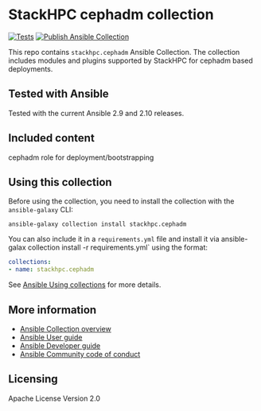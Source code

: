 # StackHPC cephadm collection

[![Tests](https://github.com/stackhpc/ansible-collection-cephadm/actions/workflows/test.yml/badge.svg)](https://github.com/stackhpc/ansible-collection-cephadm/actions/workflows/test.yml) [![Publish Ansible Collection](https://github.com/stackhpc/ansible-collection-cephadm/actions/workflows/publish-collection.yml/badge.svg)](https://github.com/stackhpc/ansible-collection-cephadm/actions/workflows/publish-collection.yml)

This repo contains `stackhpc.cephadm` Ansible Collection. The collection includes modules and plugins supported by StackHPC for cephadm based deployments.

## Tested with Ansible

Tested with the current Ansible 2.9 and 2.10 releases.

## Included content

cephadm role for deployment/bootstrapping

## Using this collection

Before using the collection, you need to install the collection with the `ansible-galaxy` CLI:

    ansible-galaxy collection install stackhpc.cephadm

You can also include it in a `requirements.yml` file and install it via ansible-galax collection install -r requirements.yml` using the format:

```yaml
collections:
- name: stackhpc.cephadm
```

See [Ansible Using collections](https://docs.ansible.com/ansible/latest/user_guide/collections_using.html) for more details.

## More information

- [Ansible Collection overview](https://github.com/ansible-collections/overview)
- [Ansible User guide](https://docs.ansible.com/ansible/latest/user_guide/index.html)
- [Ansible Developer guide](https://docs.ansible.com/ansible/latest/dev_guide/index.html)
- [Ansible Community code of conduct](https://docs.ansible.com/ansible/latest/community/code_of_conduct.html)

## Licensing

Apache License Version 2.0

